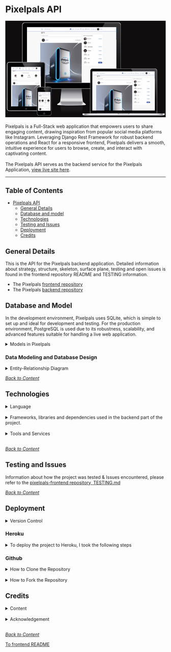 # Pixelpals API
![amiresponsive](documentation/readme-image/PixelGif.gif)
<br>
<br>
Pixelpals is a Full-Stack web application that empowers users to share engaging content, drawing inspiration from popular social media platforms like Instagram. Leveraging Django Rest Framework for robust backend operations and React for a responsive frontend, Pixelpals delivers a smooth, intuitive experience for users to browse, create, and interact with captivating content.
<br>
<br>
The Pixelpals API serves as the backend service for the Pixelpals Application, [view live site here](https://pixelpals-pp5-ee2d5ecf265c.herokuapp.com/).

<hr>

## Table of Contents
- [Pixelpals API](#pixelpals-api)
  - [General Details](#general-details)
  - [Database and model](#database-and-model)
  - [Technologies](#technologies)
  - [Testing and Issues](#testing-and-issues)
  - [Deployment](#deployment)
  - [Credits](#Credits)

## General Details

This is the API for the Pixelpals backend application. Detailed information about strategy, structure, skeleton, surface plane, testing and open issues is found in the frontend repository README and TESTING information.

- The Pixelpals [frontend repository](https://github.com/Enzolita/pixelpals-pp5)
- The Pixelpals [backend repository](https://pixelpals-backend-49bb71efec81.herokuapp.com/)                                    

## Database and Model

In the development environment, Pixelpals uses SQLite, which is simple to set up and ideal for development and testing. For the production environment, PostgreSQL is used due to its robustness, scalability, and advanced features suitable for handling a live web application.

<details>
<summary>Models in Pixelpals</summary>
<br>

### Report model
- **Fields**: Manages user feedback and queries. 
- **Functionality**: Stores user queries, complaints, or suggestions. 
- **Impact**: Provides a direct channel for user feedback, helping to improve the platform based on user input and enhancing user satisfaction.
- **Example**: A user facing an issue with their account can easily send a message to the support team using the report form, ensuring their query is logged and addressed promptly.

### Comment Model
- **Fields**: `id`, `owner`, `post_`, `content`, `created_at`, `updated_at`
- **Functionality**: Stores comments made by users on posts.
- **Impact**: Facilitates engagement and community interaction by allowing users to comment on each other's posts.
- **Example**: Users comment on a friend's post to share their thoughts and reactions, fostering discussions.

### Post Model
- **Fields**: `id`, `owner`, `title`, `content`, `created_at`, `updated_at`
- **Functionality**: Stores posts created by users.
- **Impact**: Central to the content-sharing functionality, allowing users to create and share posts with their followers.
- **Example**: A user creates a new post with a photo from their new PC setup.

### Profile Model
- **Fields**: `id`, `owner`, `name`, `content`, `image`, `created_at`, `updated_at`
- **Functionality**: Stores user profile information.
- **Impact**: Enhances user profiles by allowing customization, making the platform more personalized and engaging.
- **Example**: A user uploads a profile picture and writes a short bio to let other users know more about them.

### Follower Model
- **Fields**: `id`, `owner`, `followed`, `created_at`, `updated_at`
- **Functionality**: Stores follower relationships between users.
- **Impact**: Enables users to follow each other, creating a personalized feed based on followed users' posts.
- **Example**: User A follows User B to see User B's posts in their feed, fostering engagement and community building.

### Like Model
- **Fields**: `id`, `owner`, `post`, `created_at`, `updated_at`
- **Functionality**: Stores likes on posts by users.
- **Impact**: Provides a way for users to express appreciation for content, increasing user interaction and engagement.
- **Example**: A user likes a friend's post, which may also increase the visibility of popular content through likes.

### User Model (from django.contrib.auth.models)
- **Fields**: `id`, `username`, `email`, `password`, `created_at`, `updated_at`
- **Functionality**: Manages user authentication and basic information.
- **Impact**: Provides essential authentication functionality, ensuring users can securely log in and access their accounts.
- **Example**: Users can register, log in, and have their authentication details securely stored.
</details>

### Data Modeling and Database Design

<details>
<summary>Entity-Relationship Diagram</summary>
<br>

The Entity-Relationship Diagram (ERD) provides a visual representation of the database's structure. It helps in planning and illustrating the SQL tables and the relationships between them. The ERD is an essential part of the database design that shows the entities, their attributes, and the types of relationships among the entities.

![erd](documentation/readme-image/erd.png)

I used [dbdiagram.io](https://dbdiagram.io/home) to make the ERD for this project.

**Relationships**

1. **User**
   - One-to-Many: User.id → Post.user_id
   - One-to-Many: User.id → Comment.user_id
   - One-to-Many: User.id → Like.user_id
   - One-to-Many: User.id → Report.report_id
   - Many-to-Many (through Followers): User.id → Followers.follower_id
   - Many-to-Many (through Followers): User.id → Followers.followed_id

2. **Post**
   - Many-to-One: Post.user_id → User.id
   - One-to-Many: Post.id → Comment.post_id
   - One-to-Many: Post.id → Like.post_id
   - One-to-Many: Post.id → Report.post_id

3. **Comment**
   - Many-to-One: Comment.user_id → User.id
   - Many-to-One: Comment.post_id → Post.id

4. **Like**
   - Many-to-One: Like.user_id → User.id
   - Many-to-One: Like.post_id → Post.id

5. **Followers**
   - Many-to-One: Followers.follower_id → User.id
   - Many-to-One: Followers.followed_id → User.id

6. **Report**
   - Many-to-One: Report.report_id → User.id
   - Many-to-One: Report.post_id → Post.id

7. **Tickets**
   - Many-to-One: Tickets.report_id → Reports.id

8. **Reports**
   - One-to-Many: Report.id → Tickets.report_id

</details>

*<span style="color: blue;">[Back to Content](#table-of-contents)</span>*

## Technologies

<details>
<summary>Language</summary>
<br>

- [Python](https://www.python.org/) serves as the back-end programming language.

</details>
<br>

<details>
<summary>Frameworks, libraries and dependencies used in the backend part of the project.</summary>
<br>

- [asgiref==3.8.1](https://pypi.org/project/asgiref/) ASGI is a standard for Python asynchronous web apps and servers to communicate with each other, and positioned as an asynchronous successor to WSGI.
- [cloudinary==1.41.0](https://pypi.org/project/cloudinary/) allows you to quickly and easily integrate your application with Cloudinary.
- [dj-database-url==0.5.0](https://pypi.org/project/dj-database-url/0.5.0/) This simple Django utility allows you to utilize the 12factor inspired DATABASE_URL environment variable to configure your Django application.
- [dj-rest-auth==2.1.9](https://dj-rest-auth.readthedocs.io/en/2.1.9/) a set of REST API endpoints to handle User Registration and Authentication tasks.
- [Django==4.2](https://docs.djangoproject.com/en/4.2/) Django is a high-level Python web framework that encourages rapid development and clean, pragmatic design.
- [django-allauth==0.50.0](https://docs.allauth.org/en/latest/) Integrated set of Django applications addressing authentication, registration, account management as well as 3rd party (social) account authentication.
- [django-cloudinary-storage==0.3.0](https://pypi.org/project/django-cloudinary-storage/0.3.0/) Django Cloudinary Storage is a Django package that facilitates integration with Cloudinary by implementing Django Storage API.
- [django-cors-headers==4.4.0](https://pypi.org/project/django-cors-headers/) is a Django application for handling the server headers required for Cross-Origin Resource Sharing (CORS).
- [django-filter==2.4.3](https://pypi.org/project/django-filter/2.4.0/) django-filter is a reusable Django application for allowing users to filter querysets dynamically.
- [djangorestframework==3.15.2](https://pypi.org/project/djangorestframework/) is a powerful and flexible toolkit for building Web APIs.
- [djangorestframework-simplejwt==5.3.1](https://pypi.org/project/djangorestframework-simplejwt/) A minimal JSON Web Token authentication plugin for Django REST Framework.
- [gunicorn==23.0.0](https://pypi.org/project/gunicorn/) is a Python WSGI HTTP Server for UNIX.
- [oauthlib==3.2.2](https://pypi.org/project/oauthlib/3.2.2/) is a generic, spec-compliant, thorough implementation of the OAuth request-signing logic.
- [Pillow==10.4.0](https://pypi.org/project/pillow/10.4.0/) The Python Imaging Library enhances your Python interpreter with extensive file format support, efficient data representation, and powerful image processing capabilities.
- [psycopg2==2.9.9](https://pypi.org/project/psycopg2/) PostgreSQL database adapter for the Python programming language. The stand-alone binary package was chosen due to the normal psycopg2 throwing errors.
- [PyJWT==2.9.0](https://pypi.org/project/PyJWT/2.9.0/) JSON Web Token implementation in Python.
- [python3-openid==3.2.0](https://pypi.org/project/python3-openid/) OpenID support for modern servers and consumers.
- [pytz==2024.2](https://pypi.org/project/pytz/2024.2/) allows accurate and cross platform timezone calculations.
- [requests-oauthlib==2.0.0](https://pypi.org/project/requests-oauthlib/2.0.0/) provides first-class OAuth library support for Requests.
- [setuptools==68.0.0](https://pypi.org/project/setuptools/68.0.0/) is a Python library that helps developers package and distribute Python projects. It provides tools to package Python code so it can be easily installed and used by others, either by sharing the package on the Python Package Index (PyPI) or installing it locally.
- [sqlparse==0.5.1](https://pypi.org/project/sqlparse/0.5.1/) sqlparse is a non-validating SQL parser for Python. It provides support for parsing, splitting and formatting SQL statements.
</details>
<br>

<details>
<summary>Tools and Services</summary>
<br>

- [Code Institute Python Linter](https://pep8ci.herokuapp.com/) a tool to check Python code against some of the style conventions in PEP8.
- [Code Institute Template](https://github.com/Code-Institute-Org/ci-full-template) provided me with a familiar base from which to build my project.
- [Diffchecker](https://www.diffchecker.com/text-compare/) is used to check code snippets.
- [Draw.io](https://www.drawio.com/) is useful for planning the application's architecture and flowcharts, especially helpful in the design phase to visualize the application flow.
- [Git](https://git-scm.com/) is used for version control.
- [Gitpod](https://gitpod.io/) streamlines your development process by providing a pre-configured, cloud-based development environment that's instantly ready for coding.
- [Github](https://github.com/) is essential for version control, allowing you to track changes, collaborate with others (if applicable), and secure online code storage.
- [Google Dev Tools](https://developers.google.com/web/tools) is used during testing, debugging and styling.
- [Heroku](https://www.heroku.com/) is a platform for deploying and hosting web applications.
- [Lucidchart](https://www.lucidchart.com/) is used for ERD (entity relationship diagram)
- [PEP8](https://peps.python.org/pep-0008/) a style guide for Python code.
- [PostgreSQL](https://dbs.ci-dbs.net/) provided by the Code Institute, is employed as the database system for its robustness and compatibility with Django.

</details>
<br>

*<span style="color: blue;">[Back to Content](#table-of-contents)</span>*

## Testing and Issues

Information about how the project was tested & Issues encountered, please refer to the [pixelpals-frontend repository, TESTING.md](https://github.com/Enzolita/pixelpals-pp5/blob/main/TESTING.md)

*<span style="color: blue;">[Back to Content](#table-of-contents)</span>*

## Deployment

<details>
<summary>Version Control</summary>
<br>
The site was created using the Gitpod editor and pushed to github to the remote repository ‘pixelpals-frontend’.
The following git commands were used throughout development to push code to the remote repo:

- `git add <file>` - This command was used to add the file(s) to the staging area before they are committed.
- `git commit -m “commit message”` - This command was used to commit changes to the local repository queue ready for the final step.
- `git push` - This command was used to push all committed code to the remote repository on github.
</details>

### Heroku

 <details>
 <summary>To deploy the project to Heroku, I took the following steps</summary>
 <br>

Create a new workspace in your preferred IDE, in our case it was [Gitpod](https://www.gitpod.io/docs/introduction/getting-started), and set up the new drf-api project. Use [Django REST framwork](https://www.django-rest-framework.org/) guide. 

**Project Settings**

- Include https://<your_app_name>.herokuapp.com in the ALLOWED_HOSTS and CSRF_TRUSTED_ORIGINS lists inside the settings.py file.
- Make sure that the environment variables (DATABASE_URL, SECRET_KEY, and CLOUDINARY_URL) are correctly set to os.environ.get("<variable_name>")
- If making changes to static files or apps, make sure to run collectstatic or migrate as needed.
- Commit and push to the repository.

**Requirements**

- Create a plain file called Procfile without any file suffix, at the root level of the project.
  - Add to the Procfile and save.
    - `release: python manage.py makemigrations && python manage.py migrate`
    - `web: gunicorn drf_api.wsgi`
- In your IDE terminal, type pip3 freeze local > requirements.txt to create the requirements.
- (Optional) Create a runtime.txt and type python-3.11.9 (or whichever version you use)
- Commit and push these files to the project repository.

 **Deployment to Heroku**

- In your heroku account, select New and then Create New App.
- Give it a unique name related to your project, choose the correct region for where you are located.
- Create app
- Goto 'Settings' tab and the Config Vars. For Heroku to be able to process and render the project, you must define some environment variables:
  - Add DATABASE_URL variable and assign it a link to your database
  - Add SECRET_KEY variable and assign it a secret key of your choice
  - Add CLOUDINARY_URL variable and assign it a link to your Cloudinary
  - Add ALLOWED_HOST variable and assign it the url of the deployed heroku link
  - Add CLIENT_ORIGIN variable and assign it the url of your deployed frontend app
  - Add CLIENT_ORIGIN_DEV variable and assign it the url of your local development client

- Continue to the 'Deploy' tab. 
  - Select GitHub as the 'deployment method'.
  - Confirm connection to git hub by searching for the correct repository and then connecting to it.
  - To manually deploy project click 'Deploy Branch'. 
      - Don't forget to ensure Debug is false for final deployment
  - Once built a message will appear saying: Your app was successfully deployed. 
  - Click the view button to view the deployed page making a note of it's url.
</details>

### Github

<details>
<summary>How to Clone the Repository</summary>
<br>

Cloning a GitHub repository creates a local copy on your machine, allowing you to sync between the two locations. Here are the steps:
<br>

- Log in (or sign up) to GitHub.
- Navigate to the GitHub Repository you want to clone to use locally.
- Click on the code button
- Select whether you would like to clone with HTTPS, SSH or GitHub CLI and copy repository link to the clipboard.
- Open the terminal in your code editor of choice (git must be installed for the nextcoming steps)
- Change the current working directory to the location you want to use for the cloned directory.
- Type 'git clone' into the terminal and then paste the link you copied previously. Press enter.
- If you are working in VSCode, create a virtual environment with command: `python3 -m venv .venv` 
- Agree to select as workspace folder. 
- Move to the virtual environment with command: `source .venv/bin/activate`
- Import all dependencies with command: `pip3 install -r requirements.txt`
- Create an 'env.py' file in the main directory.
- Enter key data, such as: SECRET_KEY, CLIENT_ORIGIN_DEV, CLOUDINARY_URL, DATABASE_URL and ['DEV'] = '1'
- Check that both the virtual environment and env.py are named in the .gitignore file.
- Check it's all working by running the server, use command: `python3 manage.py runserver`
 </details>
<br>

<details>
<summary>How to Fork the Repository</summary>
<br>

Most commonly, forks are used to either propose changes to someone else's project or to use someone else's project as a starting point for your own idea. In order to protect the main branch while you work on something new, essential when working as part of a team or when you want to experiment with a new feature, you will need to fork a branch.
<br>

- Log in (or sign up) to Github.
- Go to the selected repository.
- Click the Fork button in the top right corner and select create a fork.
- One can change the name of the fork and add description
- Choose to copy only the main branch or all branches to the new fork.
- Click Create a Fork. A repository should appear in your GitHub
</details>

## Credits

<details>
<summary>Content</summary>
<br>

Throughout the development of Pixelpals, a variety of resources have been utilized to ensure the platform is robust, user-friendly, and engaging. Below is a list of key documentation, blogs, tutorials, and guides that have been instrumental in crafting the backend functionality:

- **Bootstrap**: Extensively used for styling and responsive design, making the site accessible on a variety of devices - [Bootstrap documentation](https://getbootstrap.com/).
- **Django**: As the backbone of our platform, Django's comprehensive documentation has been crucial for backend development - [Django documentation](https://docs.djangoproject.com/en/4.2/).

- **Sources of inspiration and guidance in general**:
  - This resources is only available to enrolled students at The Code Institute:
    - The Code Institute Diploma in Full Stack Software Development (Advanced Front-End) Walk-through project Django REST framework (backend)
  - **Testing inspiration**: is listed in [Pixelpals-Frontend README](https://github.com/Enzolita/pixelpals-pp5/blob/main/README.md#content)
</details>
<br>

<details>
<summary>Acknowledgement</summary>
<br>

Please see the [frontend README](https://github.com/Enzolita/pixelpals-pp5/blob/main/README.md).
</details>
<br>

*<span style="color: blue;">[Back to Content](#table-of-contents)</span>*    

[To frontend README](https://github.com/Enzolita/pixelpals-pp5/blob/main/README.md)